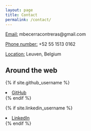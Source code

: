 ```yaml
---
layout: page
title: Contact
permalink: /contact/
---
```


<p><u>Email:</u> mbecerracontreras@gmail.com</p>
<p><u>Phone number:</u> +52 55 1513 0162</p>
<p><u>Location:</u> Leuven, Belgium</p>


## Around the web

{% if site.github_username %}
  <li>
    <a href="https://github.com/{{ site.github_username }}">
      <i class="fa fa-github"></i> GitHub
    </a>
  </li>
{% endif %}

{% if site.linkedin_username %}
  <li>
    <a href="https://linkedin.com/in/{{ site.linkedin_username }}">
      <i class="fa fa-linkedin"></i> LinkedIn
    </a>
  </li>
{% endif %}

